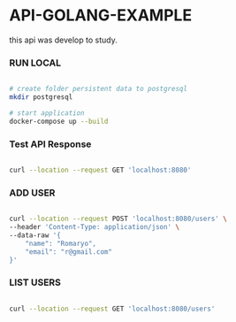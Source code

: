 # API-GOLANG-EXAMPLE

this api was develop to study.

### RUN LOCAL

```bash

# create folder persistent data to postgresql
mkdir postgresql

# start application
docker-compose up --build
```

### Test API Response

```bash

curl --location --request GET 'localhost:8080'
```

### ADD USER

```bash

curl --location --request POST 'localhost:8080/users' \
--header 'Content-Type: application/json' \
--data-raw '{
    "name": "Romaryo",
    "email": "r@gmail.com"
}'
```

### LIST USERS

```bash

curl --location --request GET 'localhost:8080/users'
```